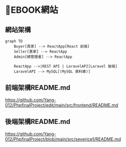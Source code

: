 # 📖EBOOK網站

## 網站架構
```mermaid
graph TD
    Buyer[買家] --> ReactApp[React 前端]
    Seller[賣家] --> ReactApp
    Admin[總管理者] --> ReactApp

    ReactApp -->|REST API | LaravelAPI[Laravel 後端]
    LaravelAPI --> MySQL[(MySQL 資料庫)]
```
## 前端架構README.md<br>
https://github.com/Yang-012/PhpfinalProject/edit/main/src/frontend/README.md
## 後端架構README.md<br>
https://github.com/Yang-012/PhpfinalProject/blob/main/src/severice1/README.md
